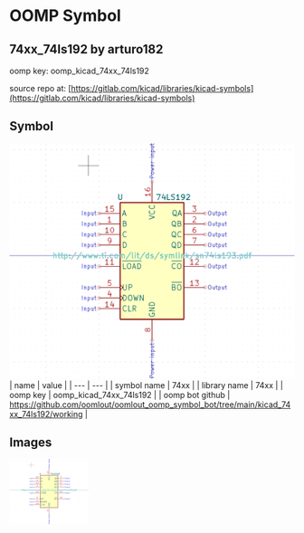 # OOMP Symbol  
## 74xx_74ls192  by arturo182  
  
oomp key: oomp_kicad_74xx_74ls192  
  
source repo at: [https://gitlab.com/kicad/libraries/kicad-symbols](https://gitlab.com/kicad/libraries/kicad-symbols)  
## Symbol  
  
[![working.png](working_600.png)](working.png)  
| name | value | 
| --- | --- | 
| symbol name | 74xx | 
| library name | 74xx | 
| oomp key | oomp_kicad_74xx_74ls192 | 
| oomp bot github | https://github.com/oomlout/oomlout_oomp_symbol_bot/tree/main/kicad_74xx_74ls192/working | 
## Images  
  
[![working.png](working_140.png)](working.png)  
